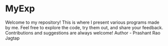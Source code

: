 # MyExp
Welcome to my repository! This is where I present various programs made by me. Feel free to explore the code, try them out, and share your feedback. Contributions and suggestions are always welcome!
Author - Prashant Rao Jagtap